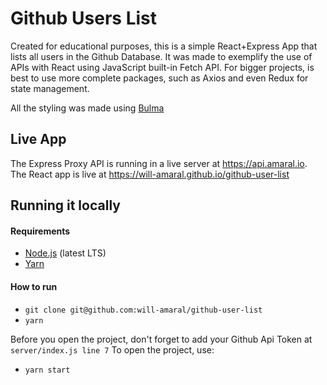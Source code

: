 # Github Users List

Created for educational purposes, this is a simple React+Express App 
that lists all users in the Github Database. It was made to exemplify 
the use of APIs with React using JavaScript built-in Fetch API. For 
bigger projects, is best to use more complete packages, such as Axios 
and even Redux for state management.

All the styling was made using [Bulma](https://bulma.io)

## Live App

The Express Proxy API is running in a live server at https://api.amaral.io.
The React app is live at https://will-amaral.github.io/github-user-list

## Running it locally

#### Requirements

- [Node.js](https://nodejs.org/) (latest LTS)
- [Yarn](https://yarnpkg.com/)

#### How to run

- `git clone git@github.com:will-amaral/github-user-list`
- `yarn`

Before you open the project, don't forget to add your Github Api Token 
at `server/index.js line 7`
To open the project, use:

- `yarn start`
